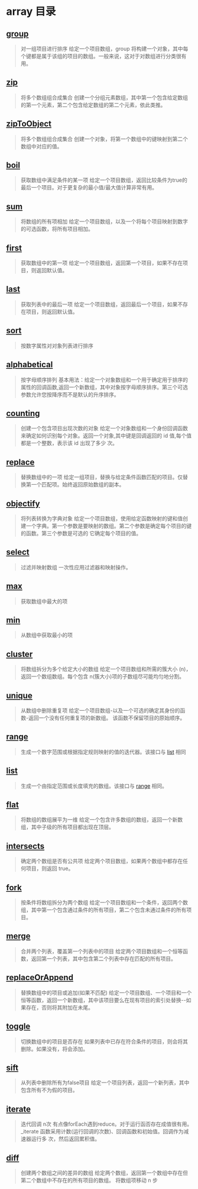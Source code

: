 # array 目录

## [group](/array/group)

> 对一组项目进行排序
> 给定一个项目数组，group 将构建一个对象，其中每个键都是属于该组的项目的数组。一般来说，这对于对数组进行分类很有用。

## [zip](/array/zip)

> 将多个数组组合成集合
> 创建一个分组元素数组，其中第一个包含给定数组的第一个元素，第二个包含给定数组的第二个元素，依此类推。

## [zipToObject](/array/zipToObject)

> 将多个数组组合成集合
> 创建一个对象，将第一个数组中的键映射到第二个数组中对应的值。

## [boil](/array/boil)

> 获取数组中满足条件的某一项
> 给定一个项目数组，返回比较条件为true的最后一个项目。对于更复杂的最小值/最大值计算非常有用。

## [sum](/array/sum)

> 将数组的所有项相加
> 给定一个项目数组，以及一个将每个项目映射到数字的可选函数，将所有项目相加。

## [first](/array/first)

> 获取数组中的第一项
> 给定一个项目数组，返回第一个项目，如果不存在项目，则返回默认值。

## [last](/array/last)

> 获取列表中的最后一项
> 给定一个项目数组，返回最后一个项目，如果不存在项目，则返回默认值。

## [sort](/array/sort)

> 按数字属性对对象列表进行排序

## [alphabetical](/array/alphabetical)

> 按字母顺序排列
> 基本用法：给定一个对象数组和一个用于确定用于排序的属性的回调函数,返回一个新数组，其中对象按字母顺序排序。第三个可选参数允许您按降序而不是默认的升序排序。

## [counting](/array/counting)

> 创建一个包含项目出现次数的对象
> 给定一个对象数组和一个身份回调函数来确定如何识别每个对象。返回一个对象,其中键是回调返回的 id 值,每个值都是一个整数，表示该
> id 出现了多少 次。

## [replace](/array/replace)

> 替换数组中的一项
> 给定一组项目，替换与给定条件函数匹配的项目。仅替换第一个匹配项。始终返回原始数组的副本。

## [objectify](/array/objectify)

> 将列表转换为字典对象
> 给定一个项目数组，使用给定函数映射的键和值创建一个字典。第一个参数是要映射的数组。第二个参数是确定每个项目的键的函数。第三个参数是可选的
> 它确定每个项目的值。

## [select](/array/select)

> 过滤并映射数组
> 一次性应用过滤器和映射操作。

## [max](/array/max)

> 获取数组中最大的项

## [min](/array/max)

> 从数组中获取最小的项

## [cluster](/array/cluster)

> 将数组拆分为多个给定大小的数组
> 给定一个项目数组和所需的簇大小 (n)，返回一个数组数组。每个包含 n(簇大小)项的子数组尽可能均匀地分割。

## [unique](/array/unique)

> 从数组中删除重复项
> 给定一个项目数组-以及一个可选的确定其身份的函数-返回一个没有任何重复项的新数组。
> 该函数不保留项目的原始顺序。

## [range](/array/range)

> 生成一个数字范围或根据指定规则映射的值的迭代器。该接口与 [list](/array/list) 相同

## [list](/array/list)

> 生成一个由指定范围或长度填充的数组。该接口与 [range](/array/range) 相同。

## [flat](/array/flat)

> 将数组的数组展平为一维
> 给定一个包含许多数组的数组，返回一个新数组，其中子级的所有项目都出现在顶层。

## [intersects](/array/max)

> 确定两个数组是否有公共项
> 给定两个项目数组，如果两个数组中都存在任何项目，则返回 true。

## [fork](/array/max)

> 按条件将数组拆分为两个数组
> 给定一个项目数组和一个条件，返回两个数组，其中第一个包含通过条件的所有项目，第二个包含未通过条件的所有项目。

## [merge](/array/merge)

> 合并两个列表，覆盖第一个列表中的项目
> 给定两个项目数组和一个恒等函数，返回第一个列表，其中包含第二个列表中存在匹配的所有项目。

## [replaceOrAppend](/array/replaceOrAppend)

> 替换数组中的项目或追加(如果不匹配)
> 给定一个项目数组、一个项目和一个恒等函数，返回一个新数组，其中该项目要么在现有项目的索引处替换--如果存在，否则将其附加在未尾。

## [toggle](/array/toggle)

> 切换数组中的项目是否存在
> 如果列表中已存在符合条件的项目，则会将其删除。如果没有，将会添加。

## [sift](/array/sift)

> 从列表中删除所有为false项目
> 给定一个项目列表，返回一个新列表，其中包含所有不为假的项目。

## [iterate](/array/iterate)

> 迭代回调 n次
> 有点像forEach遇到reduce。对于运行函否存在成值很有用。_iterate 函数采用计数(运行回调的次数)、回调函数和初始值。回调作为减速器运行多
> 次，然后返回累积值。

## [diff](/array/max)

> 创建两个数组之间的差异的数组
> 给定两个数组，返回第一个数组中存在但第二个数组中不存在的所有项目的数组。
> 将数组项移动 n 步

